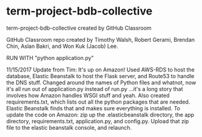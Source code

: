 # term-project-bdb-collective
term-project-bdb-collective created by GitHub Classroom

GitHub Classroom repo created by Timothy Walsh, Robert Gerami, Brendan Chin, Aslan Bakri, and Won Kuk (Jacob) Lee.

RUN WITH "python application.py"

11/15/2017 Update from Tim:
It's up on Amazon!  Used AWS-RDS to host the database, Elastic Beanstalk to host the Flask server, and Route53 to handle the DNS stuff.  Changed around the names of Python files and whatnot, now it's all run out of application.py instead of run.py ...it's a long story that involves how Amazon handles WSGI stuff and yeah.  Also created requirements.txt, which lists out all the python packages that are needed.  Elastic Beanstalk finds that and makes sure everything is installed.
To update the code on Amazon: zip up the .elasticbeanstalk directory, the app directory, requirements.txt, application.py, and config.py.  Upload that zip file to the elastic beanstalk console, and relaunch.

